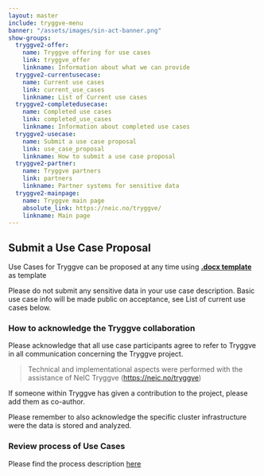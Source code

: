 ```yaml
---
layout: master
include: tryggve-menu
banner: "/assets/images/sin-act-banner.png"
show-groups:
  tryggve2-offer:
    name: Tryggve offering for use cases
    link: tryggve_offer
    linkname: Information about what we can provide
  tryggve2-currentusecase:
    name: Current use cases
    link: current_use_cases
    linkname: List of Current use cases
  tryggve2-completedusecase:
    name: Completed use cases
    link: completed_use_cases
    linkname: Information about completed use cases
  tryggve2-usecase:
    name: Submit a use case proposal
    link: use_case_proposal
    linkname: How to submit a use case proposal
  tryggve2-partner:
    name: Tryggve partners
    link: partners
    linkname: Partner systems for sensitive data
  tryggve2-mainpage:
    name: Tryggve main page
    absolute_link: https://neic.no/tryggve/
    linkname: Main page
---
```


## Submit a Use Case Proposal

Use Cases for Tryggve can be proposed at any time using
**[.docx template](https://drive.google.com/open?id=1Ibr8K9UAMDrHc8ZBzT2PYdivhKlf6yRx)** as template

Please do not submit any sensitive data in your use case description. Basic use case info will be made public on acceptance, see List of current use cases below.

### How to acknowledge the Tryggve collaboration 

Please acknowledge that all use case participants agree to refer to Tryggve in all communication concerning the Tryggve project.

> Technical and implementational aspects were performed with the assistance of NeIC Tryggve (https://neic.no/tryggve)

If someone within Tryggve has given a contribution to the project, please add them as co-author.

Please remember to also acknowledge the specific cluster infrastructure were the data is stored and analyzed.

### Review process of Use Cases
Please find the process description [here](https://docs.google.com/document/d/1gGpUXtdodo2OMP9gGUIvwwM2zOv_zxfFxrwY_sDZQ4Q/edit)
